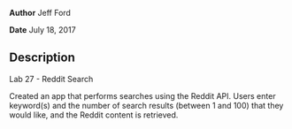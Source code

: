 **Author** Jeff Ford

**Date** July 18, 2017

## Description
Lab 27 - Reddit Search

Created an app that performs searches using the Reddit API. Users enter keyword(s) and the number of search results (between 1 and 100) that they would like, and the Reddit content is retrieved.

